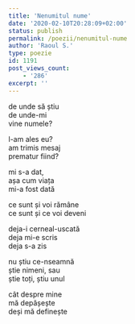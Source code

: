 ```yaml
---
title: 'Nenumitul nume'
date: '2020-02-10T20:28:09+02:00'
status: publish
permalink: /poezii/nenumitul-nume
author: 'Raoul S.'
type: poezie
id: 1191
post_views_count:
    - '286'
excerpt: ''
---
```

de unde să știu  
de unde-mi  
vine numele?

l-am ales eu?  
am trimis mesaj  
prematur fiind?

mi s-a dat,  
așa cum viața  
mi-a fost dată

ce sunt și voi rămâne  
ce sunt și ce voi deveni

deja-i cerneal-uscată  
deja mi-e scris  
deja s-a zis

nu știu ce-nseamnă  
știe nimeni, sau  
știe toți, știu unul

cât despre mine  
mă depășește  
deși mă definește